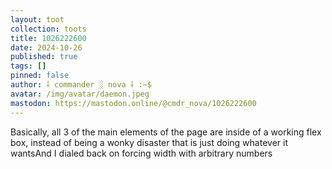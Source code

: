 ```yaml
---
layout: toot
collection: toots
title: 1026222600
date: 2024-10-26
published: true
tags: []
pinned: false
author: ⸸ commander ░ nova ⸸ :~$
avatar: /img/avatar/daemon.jpeg
mastodon: https://mastodon.online/@cmdr_nova/1026222600
---
```


Basically, all 3 of the main elements of the page are inside of a working flex box, instead of being a wonky disaster that is just doing whatever it wantsAnd I dialed back on forcing width with arbitrary numbers
